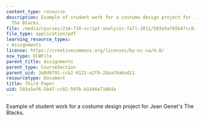 ```yaml
---
content_type: resource
description: Example of student work for a costume design project for Jean Genet's
  The Blacks.
file: /media/courses/21m-710-script-analysis-fall-2011/503a5af65b47cc82597bb1446e71064a_MIT21M_710F11_Paper_3.pdf
file_type: application/pdf
learning_resource_types:
- Assignments
license: https://creativecommons.org/licenses/by-nc-sa/4.0/
ocw_type: OCWFile
parent_title: Assignments
parent_type: CourseSection
parent_uid: 3a8d9791-ccb2-6122-e2f9-28aa70a6ad11
resourcetype: Document
title: Third Paper
uid: 503a5af6-5b47-cc82-597b-b1446e71064a
---
```

Example of student work for a costume design project for Jean Genet's The Blacks.